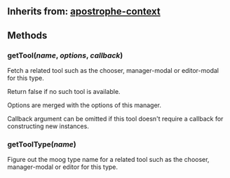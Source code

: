 ## Inherits from: [apostrophe-context](../apostrophe-utils/browser-apostrophe-context.md)

## Methods
### getTool(*name*, *options*, *callback*)
Fetch a related tool such as the chooser, manager-modal or editor-modal for this type.

Return false if no such tool is available.

Options are merged with the options of this manager.

Callback argument can be omitted if this tool doesn't require a callback for
constructing new instances.
### getToolType(*name*)
Figure out the moog type name for a related tool such as the chooser, manager-modal
or editor for this type.
